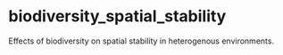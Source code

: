 # biodiversity_spatial_stability
Effects of biodiversity on spatial stability in heterogenous environments.
